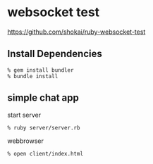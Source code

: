 websocket test
==============
https://github.com/shokai/ruby-websocket-test


Install Dependencies
--------------------

    % gem install bundler
    % bundle install


simple chat app
---------------

start server

    % ruby server/server.rb


webbrowser

    % open client/index.html
